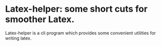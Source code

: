 # Latex-helper: some short cuts for smoother Latex.

Latex-helper is a cli program which provides some convenient utilities for writing latex. 
